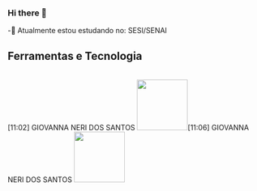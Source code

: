 ### Hi there 👋

<!--
**gaybyzinha/gaybyzinha** is a ✨ _special_ ✨ repository because its `README.md` (this file) appears on your GitHub profile.

Here are some ideas to get you started:

- 🔭 I’M SESI/SENAI
- 🌱 I’m currently learning ...
- 👯 I’m looking to collaborate on ...
- 🤔 I’m looking for help with ...
- 💬 Ask me about ...
- 📫 How to reach me: ...
- 😄 Pronouns: ...
- ⚡ Fun fact: ...
-->
-🤢 Atualmente estou estudando no: SESI/SENAI
##  Ferramentas  e Tecnologia
<br>
 [11:02] GIOVANNA NERI DOS SANTOS
    <img src="https://cdn.jsdelivr.net/gh/devicons/devicon/icons/html5/html5-original-wordmark.svg" width="100" height="100"/>
​[11:06] GIOVANNA NERI DOS SANTOS
    <img src="https://cdn.jsdelivr.net/gh/devicons/devicon/icons/css3/css3-original-wordmark.svg" width="100" height="100"/>
<https://teams.microsoft.com/l/message/19:CEpbjsEDIqnuTb4C-_fUNvrjDEVfLMIrebXHZOcW5Jo1@thread.tacv2/1679493743945?tenantId=b1051c4b-3b94-41ab-9441-e73a72342fdd&amp;groupId=f5f36f4b-365b-48b6-a9a4-3f0176eb81f4&amp;parentMessageId=1679492742846&amp;teamName=Desenvolvimento de Sistemas SENAI 1.13&amp;channelName=Geral&amp;createdTime=1679493743945&amp;allowXTenantAccess=false>
